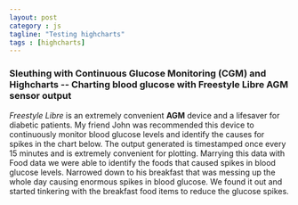 ```yaml
---
layout: post
category : js
tagline: "Testing highcharts"
tags : [highcharts]
---
```

### Sleuthing with Continuous Glucose Monitoring (CGM) and Highcharts -- Charting blood glucose with Freestyle Libre AGM sensor output
_Freestyle Libre_ is an extremely convenient **AGM** device and a lifesaver for diabetic patients. My friend John was recommended this device to continuously monitor blood glucose levels and identify the causes for spikes in the chart below.
The output generated is timestamped once every 15 minutes and is extremely convenient for plotting.
Marrying this data with Food data we were able to identify the foods that caused spikes in blood glucose levels. Narrowed down to his breakfast that was messing up the whole day causing enormous spikes in blood glucose. We found it out and started tinkering with the breakfast food items to reduce the glucose spikes. 

<script src="https://ajax.googleapis.com/ajax/libs/jquery/2.1.4/jquery.min.js"></script>
<script src="http://code.highcharts.com/highcharts.js"></script>
<script src="http://code.highcharts.com/highcharts-more.js"></script>
<script src="http://code.highcharts.com/highcharts-3d.js"></script>
<script src="http://code.highcharts.com/modules/heatmap.js"></script>
<script src="http://code.highcharts.com/modules/treemap.js"></script>
<script src="http://code.highcharts.com/modules/funnel.js"></script>
<div id="container" style="height: 100%; width: 100%;"></div>

<script type='text/javascript'>

    $('#container').highcharts({
    subtitle: {
      text: 'Click and drag in the plot area to zoom in'
    },
    yAxis: {
      min: 0.6,
      title: {
        text: 'Glucose Level'
      }
    },
    series: [{
      pointStart: Date.UTC(2016, 3, 8,15,50,0),
      type: 'area',
      data: [167, 167, 169, 166, 164, 162, 147, 136, 127, 114, 108, 98, 92, 110, 133, 139, 128, 129, 146, 142, 127, 125, 130, 139, 164, 175, 179, 196, 208, 223, 228, 227, 232, 228, 227, 234, 220, 183, 176, 199, 190, 179, 201, 208, 199, 193, 189, 182, 181, 184, 183, 167, 146, 140, 129, 119, 140, 152, 137, 115, 105, 124, 171, 215, 231, 233, 224, 193, 179, 204, 236, 237, 223, 226, 231, 233, 234, 229, 219, 206, 200, 188, 158, 134, 111, 93, 86, 73, 65, 61, 60, 67, 72, 78, 96, 109, 114, 113, 91, 75, 74, 86, 106, 110, 110, 115, 114, 112, 117, 123, 124, 140, 166, 176, 178, 183, 185, 187, 187, 179, 173, 171, 167, 167, 171, 174, 172, 170, 163, 159, 161, 156, 148, 136, 126, 116, 109, 104, 96, 86, 77, 71, 74, 79, 76, 75, 72, 63, 61, 67, 73, 79, 82, 72, 75, 82, 92, 121, 159, 186, 209, 228, 237, 240, 239, 243, 248, 266, 277, 283, 305, 328, 334, 342, 348, 343, 333, 310, 293, 288, 269, 247, 226, 212, 197, 175, 155, 143, 126, 110, 106, 111, 123, 136, 146, 148, 144, 143, 143, 140, 128, 119, 119, 122, 135, 146, 159, 175, 183, 185, 186, 178, 158, 152, 153, 156, 157, 145, 143, 155, 174, 199, 214, 217, 219, 224, 234, 236, 235, 228, 219, 215, 212, 207, 205, 216, 216, 208, 208, 208, 203, 199, 198, 195, 193, 194, 190, 182, 177, 170, 153, 143, 146, 146, 137, 126, 123, 147, 189, 215, 223, 231, 232, 216, 202, 207, 222, 227, 228, 230, 236, 249, 245, 224, 206, 199, 193, 190, 182, 169, 158, 141, 124, 116, 118, 134, 158, 174, 175, 179, 191, 202, 203, 195, 191, 197, 213, 229, 234, 234, 237, 236, 226, 228, 223, 213, 205, 195, 191, 172, 142, 122, 125, 136, 143, 150, 163, 182, 198, 205, 203, 191, 180, 174, 168, 162, 155, 151, 153, 156, 149, 137, 133, 133, 134, 136, 138, 128, 120, 134, 144, 145, 144, 141, 130, 115, 109, 113, 122, 122, 126, 150, 176, 189, 192, 192, 189, 175, 176, 213, 245, 240, 238, 250, 256, 255, 251, 243, 233, 223, 213, 201, 185, 162, 136, 111, 87, 70, 63, 71, 96, 108, 119, 134, 151, 167, 178, 185, 187, 184, 195, 214, 220, 224, 240, 254, 251, 235, 222, 209, 195, 178, 167, 157, 142, 122, 111, 130, 171, 200, 216, 231, 243, 257, 274, 290, 291, 278, 271, 260, 241, 222, 213, 213, 212, 205, 198, 193, 189, 180, 174, 175, 166, 158, 151, 143, 138, 132, 121, 111, 102, 96, 99, 110, 114, 109, 111, 125, 152, 173, 181, 180, 172, 166, 161, 158, 165, 191, 227, 248, 252, 258, 268, 283, 278, 244, 222, 221, 207, 185, 161, 142, 123, 102, 90, 86, 91, 102, 109, 117, 126, 131, 126, 120, 120, 122, 127, 134, 130, 127, 139, 152, 168, 185, 197, 207, 204, 195, 196, 202, 204, 197, 184, 180, 190, 210, 235, 259, 276, 290, 307, 319, 319, 310, 300, 288, 268, 260, 267, 264, 248, 238, 236, 237, 239, 238, 228, 218, 208, 199, 198, 192, 180, 173, 165, 153, 145, 142, 137, 124, 118, 124, 131, 129, 135, 153, 163, 165, 169, 173, 188, 204, 215, 234, 250, 256, 266, 274, 281, 292, 303, 312, 315, 312, 309, 308, 302, 294, 278, 255, 226, 195, 170, 154, 134, 114, 109, 120, 136, 149, 159, 164, 149, 125, 119, 121, 119, 116, 113, 109, 103, 97, 96, 115, 149, 161, 163, 179, 209, 233, 250, 269, 287, 298, 305, 314, 334, 351, 350, 337, 321, 310, 310, 307, 299, 286, 268, 257, 255, 253, 251, 246, 236, 227, 218, 212, 211, 204, 196, 188, 179, 172, 166, 168, 179, 180, 166, 156, 151, 146, 152, 173, 186, 184, 173, 155, 156, 193, 225, 225, 231, 256, 274, 282, 287, 288, 284, 274, 265, 256, 240, 228, 216, 194, 176, 177, 177, 170, 165, 162, 165, 181, 197, 207, 216, 227, 232, 238, 244, 233, 206, 194, 192, 195, 211, 215, 222, 233, 229, 218, 203, 192, 205, 222, 225, 220, 225, 242, 258, 276, 293, 306, 314, 310, 300, 294, 287, 275, 260, 244, 231, 217, 207, 199, 197, 201, 194, 185, 179, 174, 171, 165, 160, 152, 144, 138, 132, 129, 126, 121, 117, 117, 114, 111, 124, 148, 172, 205, 236, 245, 240, 238, 234, 242, 262, 266, 260, 264, 277, 286, 285, 279, 273, 270, 263, 248, 237, 225, 210, 202, 192, 172, 155, 155, 173, 205, 229, 233, 228, 222, 213, 204, 195, 190, 197, 209, 206, 200, 212, 224, 244, 254, 255, 258, 259, 255, 244, 239, 241, 238, 230, 227, 235, 251, 263, 268, 271, 277, 279, 279, 274, 262, 250, 238, 229, 224, 220, 210, 203, 204, 203, 200, 197, 193, 191, 185, 177, 175, 174, 174, 173, 166, 159, 153, 147, 140, 134, 132, 127, 118, 115, 123, 141, 157, 176, 195, 195, 181, 170, 188, 236, 263, 260, 260, 279, 306, 322, 324, 312, 300, 291, 285, 278, 264, 250, 233, 203, 175, 156, 140, 140, 156, 168, 169, 160, 138, 132, 142, 142, 134, 127, 128, 136, 140, 135, 129, 126, 120, 120, 126, 136, 145, 147, 147, 145, 143, 144, 144, 142, 140, 140, 151, 166, 172, 170, 163, 157, 156, 156, 151, 144, 139, 138, 137, 135, 136, 136, 131, 127, 136, 138, 136, 138, 138, 135, 128, 125, 124, 120, 118, 117, 113, 104, 105, 112, 137, 180, 205, 217, 237, 258, 266, 268, 262, 251, 253, 268, 273, 258, 238, 232, 223, 213, 208, 201, 188, 174, 168, 165, 159, 151, 152, 152, 155, 173, 196, 210, 212, 209, 210, 213, 209, 196, 195, 215, 237, 247, 255, 265, 276, 289, 296, 293, 297, 311, 327, 346, 371, 379, 362, 365, 366, 352, 334, 323, 318, 302, 287, 278, 271, 263, 255, 251, 247, 239, 221, 209, 209, 208, 199, 190, 187, 190, 189, 184, 181, 177, 174, 168, 152, 138, 137, 139, 132, 123, 121, 122, 140, 173, 187, 204, 228, 232, 227, 223, 221, 224, 237, 261, 280, 295, 310, 328, 340, 347, 359, 364, 361, 357, 348, 330, 311, 300, 290, 275, 250, 225, 205, 191, 183, 179, 173, 165, 162, 168, 173, 170, 164, 158, 159, 169, 183, 196, 203, 205, 207, 204, 209, 211, 191, 181, 176, 165, 156, 138, 121, 122, 127, 118, 107, 113, 132, 147, 159, 169, 175, 171, 166, 162, 155, 149, 145, 144, 145, 146, 144, 139, 139, 140, 140, 144, 149, 143, 136, 129, 122, 119, 117, 112, 107, 105, 101, 101, 99, 93, 105, 147, 194, 226, 248, 254, 248, 241, 243, 252, 260, 268, 266, 258, 250, 244, 263, 296, 323, 339, 345, 353, 353, 343, 326, 312, 311, 317, 320, 326, 321, 294, 269, 252, 244, 241, 239, 230, 216, 206, 205, 202, 198, 199, 196, 199, 193, 182, 189, 205, 213, 210, 206, 206, 203, 200, 196, 190, 190, 203, 222, 237, 247, 258, 264, 265, 261, 252, 244, 238, 232, 229, 226, 227, 227, 224, 221, 219, 216, 205, 197, 191, 185, 178, 171, 165, 164, 164, 157, 147, 143, 141, 142, 148, 155, 155, 154, 148, 153, 183, 216, 226, 220, 200, 176, 178, 189, 219, 252, 271, 284, 287, 283, 278, 267, 254, 242, 236, 242, 245, 243, 226, 206, 205, 216, 234, 245, 250, 258, 267, 267, 254, 240, 229, 223, 225, 227, 229, 227, 216, 203, 199, 195, 185, 174, 172, 169, 161, 163, 177, 186, 186, 183, 171, 157, 156, 162, 166, 173, 185, 202, 225, 245, 256, 253, 241, 240, 233, 223, 220, 220, 218, 214, 211, 211, 209, 201, 192, 191, 186, 180, 177, 177, 182, 182, 172, 165, 157, 151, 147, 140, 133, 131, 131, 127, 138, 179, 207, 202, 192, 185, 181, 191, 230, 279, 313, 324, 336, 348, 354, 351, 333, 331, 348, 343, 317, 289, 273, 265, 241, 214, 191, 175, 159],
      name: 'Glucose Readings per 15 mins  ',
      pointInterval: 900000
    }],
    title: {
      text: 'John - Apr 8 - Apr 22'
    },
    chart: {
      zoomType: 'x'
    },
    xAxis: {
      type: 'datetime'
    }
  });

</script>
